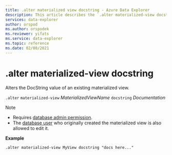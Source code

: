 ```yaml
---
title: .alter materialized view docstring - Azure Data Explorer
description: This article describes the `.alter materialized-view docstring` command in Azure Data Explorer.
services: data-explorer
author: orspod
ms.author: orspodek
ms.reviewer: yifats
ms.service: data-explorer
ms.topic: reference
ms.date: 02/08/2021
---
```

# .alter materialized-view docstring

Alters the DocString value of an existing materialized view.

`.alter` `materialized-view` *MaterializedViewName* `docstring` *Documentation*

> [!NOTE]
> * Requires [database admin permission](../access-control/role-based-authorization.md).
> * The [database user](../access-control/role-based-authorization.md) who originally created the materialized view is also allowed to edit it.

**Example** 

```kusto
.alter materialized-view MyView docstring "docs here..."
```
